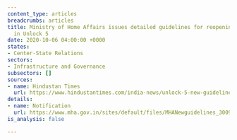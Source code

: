 ```yaml
---
content_type: articles
breadcrumbs: articles
title: Ministry of Home Affairs issues detailed guidelines for reopening the economy
  in Unlock 5
date: 2020-10-06 04:00:00 +0000
states:
- Center-State Relations
sectors:
- Infrastructure and Governance
subsectors: []
sources:
- name: Hindustan Times
  url: https://www.hindustantimes.com/india-news/unlock-5-new-guidelines-to-be-effective-from-october-1/story-CnlZ6orfuI6PrJ9NrmjDZO.html
details:
- name: Notification
  url: https://www.mha.gov.in/sites/default/files/MHANewguidelines_30092020.pdf
is_analysis: false

---
```

